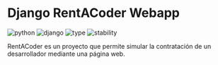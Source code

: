 # Django RentACoder Webapp
![python](https://img.shields.io/badge/python-v2.7-brightgreen) ![django](https://img.shields.io/badge/django-v1.11.6-brightgreen) ![type](https://img.shields.io/badge/type-webapp-blue) ![stability](https://img.shields.io/badge/stablility-deprecated-yellow)

RentACoder es un proyecto que permite simular la contratación de un desarrollador mediante una página web.
